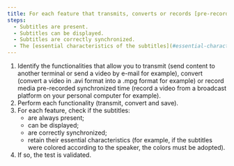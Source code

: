 ```yaml
---
title: For each feature that transmits, converts or records [pre-recorded synchronized temporal media](#temporal-media-type-sound-video-and-synchronizes) that has a [synchronized subtitles](#subtitles) track -titles-synchronises-multimedia-object), at the end of the process, do the subtitles respect these conditions?
steps:
  - Subtitles are present.
  - Subtitles can be displayed.
  - Subtitles are correctly synchronized.
  - The [essential characteristics of the subtitles](#essential-characteristics-of-the-subtitles) are preserved.
---
```


1. Identify the functionalities that allow you to transmit (send content to another terminal or send a video by e-mail for example), convert (convert a video in .avi format into a .mpg format for example) or record media pre-recorded synchronized time (record a video from a broadcast platform on your personal computer for example).
2. Perform each functionality (transmit, convert and save).
3. For each feature, check if the subtitles:
   - are always present;
   - can be displayed;
   - are correctly synchronized;
   - retain their essential characteristics (for example, if the subtitles were colored according to the speaker, the colors must be adopted).
4. If so, the test is validated.
